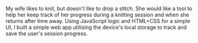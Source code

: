 My wife likes to knit, but doesn't like to drop a stitch. She would like a tool to help her keep track of her progress during a knitting session and when she returns after time away. Using JavaScript logic and HTML+CSS for a simple UI, I built a simple web app utilising the device's local storage to track and save the user's session progress.

